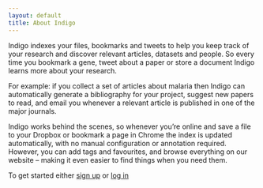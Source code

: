 ```yaml
---
layout: default
title: About Indigo
---
```

Indigo indexes your files, bookmarks and tweets to help you keep track of your research and discover relevant articles, datasets and people. So every time you bookmark a gene, tweet about a paper or store a document Indigo learns more about your research.

For example: if you collect a set of articles about malaria then Indigo can automatically generate a bibliography for your project, suggest new papers to read, and email you whenever a relevant article is published in one of the major journals.

Indigo works behind the scenes, so whenever you’re online and save a file to your Dropbox or bookmark a page in Chrome the index is updated automatically, with no manual configuration or annotation required. However, you can add tags and favourites, and browse everything on our website – making it even easier to find things when you need them.

To get started either [sign up](http://goo.gl/iZ9M5) or [log in](https://indigodb.com/)
